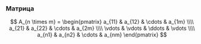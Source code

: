 ### Матрица
$$
A_{n \times m} = \begin{pmatrix}
a_{11} & a_{12} & \cdots & a_{1m} \\\\ 
a_{21} & a_{22} & \cdots & a_{2m} \\\\ 
\vdots & \vdots & \ddots & \vdots \\\\ 
a_{n1} & a_{n2} & \cdots & a_{nm}
\end{pmatrix}
$$